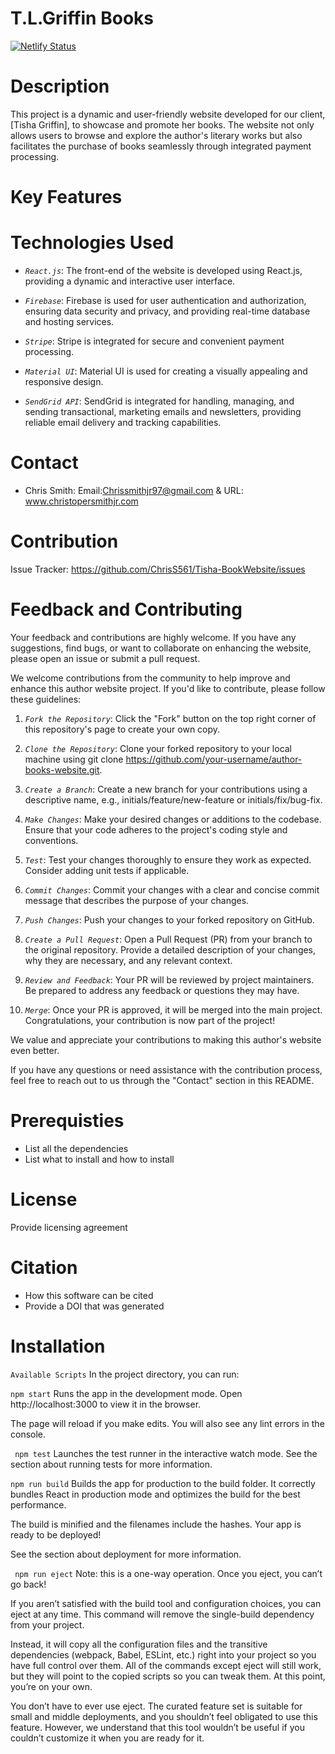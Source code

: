 # T.L.Griffin Books 
[![Netlify Status](https://api.netlify.com/api/v1/badges/a402a74f-9edb-4891-adc4-6851ab60c635/deploy-status)](https://app.netlify.com/sites/tlgriffinbooks/deploys//deploy-status?branch=main)
# Description 
This project is a dynamic and user-friendly website developed for our client, [Tisha Griffin], to showcase and promote her books. The website not only allows users to browse and explore the author's literary works but also facilitates the purchase of books seamlessly through integrated payment processing.

# Key Features

# Technologies Used
* *`React.js`*: The front-end of the website is developed using React.js, providing a dynamic and interactive user interface.

* *`Firebase`*: Firebase is used for user authentication and authorization, ensuring data security and privacy, and providing real-time database and hosting services.

* *`Stripe`*: Stripe is integrated for secure and convenient payment processing.

* *`Material UI`*: Material UI is used for creating a visually appealing and responsive design.

* *`SendGrid API`*: SendGrid is integrated for handling, managing, and sending transactional, marketing emails and newsletters, providing reliable email delivery and tracking capabilities.

# Contact
* Chris Smith: Email:Chrissmithjr97@gmail.com & URL: www.christopersmithjr.com

# Contribution
Issue Tracker: https://github.com/ChrisS561/Tisha-BookWebsite/issues

# Feedback and Contributing
Your feedback and contributions are highly welcome. If you have any suggestions, find bugs, or want to collaborate on enhancing the website, please open an issue or submit a pull request.

We welcome contributions from the community to help improve and enhance this author website project. If you'd like to contribute, please follow these guidelines:

1.  *`Fork the Repository`*: Click the "Fork" button on the top right corner of this repository's page to create your own copy.

2.  *`Clone the Repository`*: Clone your forked repository to your local machine using git clone https://github.com/your-username/author-books-website.git.

3.  *`Create a Branch`*: Create a new branch for your contributions using a descriptive name, e.g., initials/feature/new-feature or initials/fix/bug-fix.

4.  *`Make Changes`*: Make your desired changes or additions to the codebase. Ensure that your code adheres to the project's coding style and conventions.

5.  *`Test`*: Test your changes thoroughly to ensure they work as expected. Consider adding unit tests if applicable.

6.  *`Commit Changes`*: Commit your changes with a clear and concise commit message that describes the purpose of your changes.

7.  *`Push Changes`*: Push your changes to your forked repository on GitHub.

8.  *`Create a Pull Request`*: Open a Pull Request (PR) from your branch to the original repository. Provide a detailed description of your changes, why they are necessary, and any relevant context.

9.  *`Review and Feedback`*: Your PR will be reviewed by project maintainers. Be prepared to address any feedback or questions they may have.

10.  *`Merge`*: Once your PR is approved, it will be merged into the main project. Congratulations, your contribution is now part of the project!

We value and appreciate your contributions to making this author's website even better.

If you have any questions or need assistance with the contribution process, feel free to reach out to us through the "Contact" section in this README.

# Prerequisties 
* List all the dependencies 
* List what to install and how to install

# License
Provide licensing agreement

# Citation
* How this software can be cited 
* Provide a DOI that was generated 

# Installation
 ``` Available Scripts ```
In the project directory, you can run:

```npm start```
Runs the app in the development mode.
Open http://localhost:3000 to view it in the browser.

The page will reload if you make edits.
You will also see any lint errors in the console.

``` npm test```
Launches the test runner in the interactive watch mode.
See the section about running tests for more information.

```npm run build```
Builds the app for production to the build folder.
It correctly bundles React in production mode and optimizes the build for the best performance.

The build is minified and the filenames include the hashes.
Your app is ready to be deployed!

See the section about deployment for more information.

``` npm run eject```
Note: this is a one-way operation. Once you eject, you can’t go back!

If you aren’t satisfied with the build tool and configuration choices, you can eject at any time. This command will remove the single-build dependency from your project.

Instead, it will copy all the configuration files and the transitive dependencies (webpack, Babel, ESLint, etc.) right into your project so you have full control over them. All of the commands except eject will still work, but they will point to the copied scripts so you can tweak them. At this point, you’re on your own.

You don’t have to ever use eject. The curated feature set is suitable for small and middle deployments, and you shouldn’t feel obligated to use this feature. However, we understand that this tool wouldn’t be useful if you couldn’t customize it when you are ready for it.
